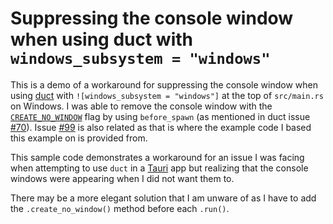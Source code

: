 # Suppressing the console window when using duct with `windows_subsystem = "windows"`

This is a demo of a workaround for suppressing the console window when using [duct](https://github.com/oconnor663/duct.rs) with `![windows_subsystem = "windows"]` at the top of `src/main.rs` on Windows. I was able to remove the console window with the [`CREATE_NO_WINDOW`](https://learn.microsoft.com/en-us/windows/win32/procthread/process-creation-flags#flags) flag by using `before_spawn` (as mentioned in duct issue [#70](https://github.com/oconnor663/duct.rs/issues/70)). Issue [#99](https://github.com/oconnor663/duct.rs/issues/99) is also related as that is where the example code I based this example on is provided from.

This sample code demonstrates a workaround for an issue I was facing when attempting to use `duct` in a [Tauri](https://github.com/tauri-apps/tauri) app but realizing that the console windows were appearing when I did not want them to.

There may be a more elegant solution that I am unware of as I have to add the `.create_no_window()` method before each `.run()`.
